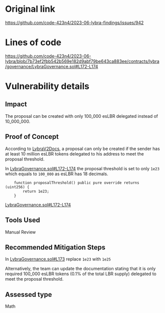 # Original link
https://github.com/code-423n4/2023-06-lybra-findings/issues/942
# Lines of code

https://github.com/code-423n4/2023-06-lybra/blob/7b73ef2fbb542b569e182d9abf79be643ca883ee/contracts/lybra/governance/LybraGovernance.sol#L172-L174


# Vulnerability details

## Impact

The proposal can be created with only 100_000 esLBR delegated instead of 10_000_000.

## Proof of Concept

According to [LybraV2Docs](https://docs.lybra.finance/lybra-v2-technical-beta/governance/process/propose#threshold), a proposal can only be created if the sender has at least 10 million esLBR tokens delegated to his address to meet the proposal threshold.

In [LybraGovernance.sol#L172-L174](https://github.com/code-423n4/2023-06-lybra/blob/7b73ef2fbb542b569e182d9abf79be643ca883ee/contracts/lybra/governance/LybraGovernance.sol#L172-L174) the proposal threshold is set to only `1e23` which equals to `100_000` as esLBR has 18 decimals.
```
    function proposalThreshold() public pure override returns (uint256) {
        return 1e23;
    }
```
[LybraGovernance.sol#L172-L174](https://github.com/code-423n4/2023-06-lybra/blob/7b73ef2fbb542b569e182d9abf79be643ca883ee/contracts/lybra/governance/LybraGovernance.sol#L172-L174)


## Tools Used
Manual Review

## Recommended Mitigation Steps
In [LybraGovernance.sol#L173](https://github.com/code-423n4/2023-06-lybra/blob/7b73ef2fbb542b569e182d9abf79be643ca883ee/contracts/lybra/governance/LybraGovernance.sol#L173) replace `1e23` with `1e25`

Alternatively, the team can update the documentation stating that it is only required 100_000 esLBR tokens (0.1% of the total LBR supply) delegated to meet the proposal threshold.



## Assessed type

Math